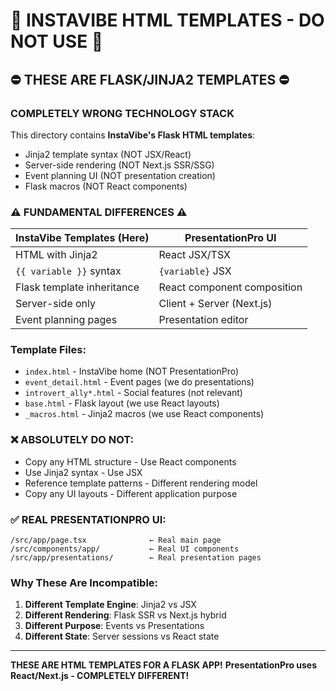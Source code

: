 # 🚨 INSTAVIBE HTML TEMPLATES - DO NOT USE 🚨

## ⛔ THESE ARE FLASK/JINJA2 TEMPLATES ⛔

### COMPLETELY WRONG TECHNOLOGY STACK

This directory contains **InstaVibe's Flask HTML templates**:
- Jinja2 template syntax (NOT JSX/React)
- Server-side rendering (NOT Next.js SSR/SSG)
- Event planning UI (NOT presentation creation)
- Flask macros (NOT React components)

### ⚠️ FUNDAMENTAL DIFFERENCES ⚠️

| InstaVibe Templates (Here) | PresentationPro UI |
|---------------------------|-------------------|
| HTML with Jinja2 | React JSX/TSX |
| `{{ variable }}` syntax | `{variable}` JSX |
| Flask template inheritance | React component composition |
| Server-side only | Client + Server (Next.js) |
| Event planning pages | Presentation editor |

### Template Files:

- `index.html` - InstaVibe home (NOT PresentationPro)
- `event_detail.html` - Event pages (we do presentations)
- `introvert_ally*.html` - Social features (not relevant)
- `base.html` - Flask layout (we use React layouts)
- `_macros.html` - Jinja2 macros (we use React components)

### ❌ ABSOLUTELY DO NOT:

- Copy any HTML structure - Use React components
- Use Jinja2 syntax - Use JSX
- Reference template patterns - Different rendering model
- Copy any UI layouts - Different application purpose

### ✅ REAL PRESENTATIONPRO UI:

```
/src/app/page.tsx              ← Real main page
/src/components/app/           ← Real UI components
/src/app/presentations/        ← Real presentation pages
```

### Why These Are Incompatible:

1. **Different Template Engine**: Jinja2 vs JSX
2. **Different Rendering**: Flask SSR vs Next.js hybrid
3. **Different Purpose**: Events vs Presentations
4. **Different State**: Server sessions vs React state

---

**THESE ARE HTML TEMPLATES FOR A FLASK APP!**
**PresentationPro uses React/Next.js - COMPLETELY DIFFERENT!**